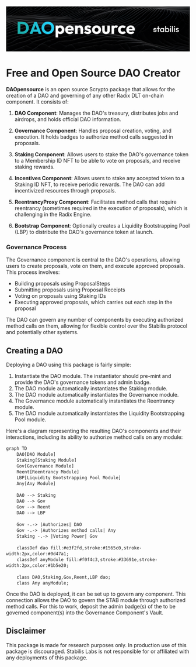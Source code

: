 
![alt text](https://github.com/Stabilis-Labs/DAOpensource/blob/main/img/DAOpensource.png?raw=true)

# Free and Open Source DAO Creator

**DAOpensource** is an open source Scrypto package that allows for the creation of a DAO and governing of any other Radix DLT on-chain component. It consists of:

1. **DAO Component**: Manages the DAO's treasury, distributes jobs and airdrops, and holds official DAO information.

2. **Governance Component**: Handles proposal creation, voting, and execution. It holds badges to authorize method calls suggested in proposals.

3. **Staking Component**: Allows users to stake the DAO's governance token to a Membership ID NFT to be able to vote on proposals, and receive staking rewards.

4. **Incentives Component**: Allows users to stake any accepted token to a Staking ID NFT, to receive periodic rewards. The DAO can add incentivized resources through proposals.

5. **ReentrancyProxy Component**: Facilitates method calls that require reentrancy (sometimes required in the execution of proposals), which is challenging in the Radix Engine.

6. **Bootstrap Component**: Optionally creates a Liquidity Bootstrapping Pool (LBP) to distribute the DAO's governance token at launch.

### Governance Process

The Governance component is central to the DAO's operations, allowing users to create proposals, vote on them, and execute approved proposals. This process involves:

- Building proposals using ProposalSteps
- Submitting proposals using Proposal Receipts
- Voting on proposals using Staking IDs
- Executing approved proposals, which carries out each step in the proposal

The DAO can govern any number of components by executing authorized method calls on them, allowing for flexible control over the Stabilis protocol and potentially other systems.

## Creating a DAO

Deploying a DAO using this package is fairly simple:

1. Instantiate the DAO module. The instantiator should pre-mint and provide the DAO's governance tokens and admin badge.
2. The DAO module automatically instantiates the Staking module.
3. The DAO module automatically instantiates the Governance module.
4. The Governance module automatically instantiates the Reentrancy module.
5. The DAO module automatically instantiates the Liquidity Bootstrapping Pool module.

Here's a diagram representing the resulting DAO's components and their interactions, including its ability to authorize method calls on any module:

```mermaid
graph TD
    DAO[DAO Module]
    Staking[Staking Module]
    Gov[Governance Module]
    Reent[Reentrancy Module]
    LBP[Liquidity Bootstrapping Pool Module]
    Any[Any Module]

    DAO --> Staking
    DAO --> Gov
    Gov --> Reent
    DAO --> LBP

    Gov -.-> |Authorizes| DAO
    Gov -.-> |Authorizes method calls| Any
    Staking -.-> |Voting Power| Gov

    classDef dao fill:#e3f2fd,stroke:#1565c0,stroke-width:2px,color:#0d47a1;
    classDef anyModule fill:#f0f4c3,stroke:#33691e,stroke-width:2px,color:#1b5e20;
    
    class DAO,Staking,Gov,Reent,LBP dao;
    class Any anyModule;

```

Once the DAO is deployed, it can be set up to govern any component. This connection allows the DAO to govern the STAB module through authorized method calls. For this to work, deposit the admin badge(s) of the to be governed component(s) into the Governance Component's Vault.

## Disclaimer

This package is made for research purposes only. In production use of this package is discouraged. Stabilis Labs is not responsible for or affiliated with any deployments of this package.

